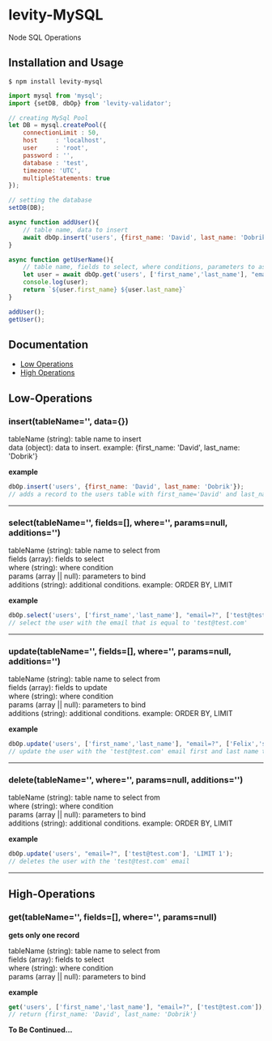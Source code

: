 # levity-MySQL
Node SQL Operations

## Installation and Usage

```
$ npm install levity-mysql
```

```javascript
import mysql from 'mysql';
import {setDB, dbOp} from 'levity-validator';

// creating MySql Pool
let DB = mysql.createPool({
	connectionLimit : 50,
	host     : 'localhost',
	user     : 'root',
	password : '',
	database : 'test',
	timezone: 'UTC',
	multipleStatements: true
});

// setting the database
setDB(DB);

async function addUser(){
	// table name, data to insert
	await dbOp.insert('users', {first_name: 'David', last_name: 'Dobrik', email: 'david@dobrik.com'});
}

async function getUserName(){
	// table name, fields to select, where conditions, parameters to assign
	let user = await dbOp.get('users', ['first_name','last_name'], "email=?", ['david@dobrik.com']);
	console.log(user);
	return `${user.first_name} ${user.last_name}`
}

addUser();
getUser();
```

## Documentation

- [Low Operations](README.md#Low-Operations)
- [High Operations](README.md#High-operations)

## Low-Operations

### insert(tableName='', data={})

tableName (string): table name to insert<br>
data (object): data to insert. example: {first_name: 'David', last_name: 'Dobrik'}

**example**
```javascript
dbOp.insert('users', {first_name: 'David', last_name: 'Dobrik'});
// adds a record to the users table with first_name='David' and last_name='Dobrik'
```

<hr>

### select(tableName='', fields=[], where='', params=null, additions='')

tableName (string): table name to select from<br>
fields (array): fields to select<br>
where (string): where condition<br>
params (array || null): parameters to bind<br>
additions (string): additional conditions. example: ORDER BY, LIMIT<br>

**example**
```javascript
dbOp.select('users', ['first_name','last_name'], "email=?", ['test@test.com'], 'LIMIT 1');
// select the user with the email that is equal to 'test@test.com'
```

<hr>

### update(tableName='', fields=[], where='', params=null, additions='')

tableName (string): table name to select from<br>
fields (array): fields to update<br>
where (string): where condition<br>
params (array || null): parameters to bind<br>
additions (string): additional conditions. example: ORDER BY, LIMIT<br>

**example**
```javascript
dbOp.update('users', ['first_name','last_name'], "email=?", ['Felix','shellberg','test@test.com'], 'LIMIT 1');
// update the user with the 'test@test.com' email first and last name to felix shellberg
```

<hr>

### delete(tableName='', where='', params=null, additions='')

tableName (string): table name to select from<br>
where (string): where condition<br>
params (array || null): parameters to bind<br>
additions (string): additional conditions. example: ORDER BY, LIMIT<br>

**example**
```javascript
dbOp.update('users', "email=?", ['test@test.com'], 'LIMIT 1');
// deletes the user with the 'test@test.com' email
```

<hr>

## High-Operations

### get(tableName='', fields=[], where='', params=null)

**gets only one record**

tableName (string): table name to select from<br>
fields (array): fields to select<br>
where (string): where condition<br>
params (array || null): parameters to bind<br>

**example**
```javascript
get('users', ['first_name','last_name'], "email=?", ['test@test.com']);
// return {first_name: 'David', last_name: 'Dobrik'}
```

**To Be Continued...**